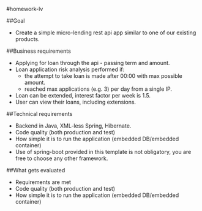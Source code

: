 #homework-lv

##Goal
- Create a simple micro-lending rest api app similar to one of our existing products.

##Business requirements
- Applying for loan through the api - passing term and amount.
- Loan application risk analysis performed if:
  - the attempt to take loan is made after 00:00 with max possible amount.
  - reached max applications (e.g. 3) per day from a single IP.
- Loan can be extended, interest factor per week is 1.5.
- User can view their loans, including extensions.

##Technical requirements
- Backend in Java, XML-less Spring, Hibernate.
- Code quality (both production and test)
- How simple it is to run the application (embedded DB/embedded container)
- Use of spring-boot provided in this template is not obligatory, you are free to choose any other framework.

##What gets evaluated
- Requirements are met
- Code quality (both production and test)
- How simple it is to run the application (embedded DB/embedded container)
